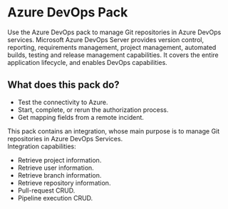 # Azure DevOps Pack
Use the Azure DevOps pack to manage Git repositories in Azure DevOps services. Microsoft Azure DevOps Server provides version control, reporting, requirements management, project management, automated builds, testing and release management capabilities. It covers the entire application lifecycle, and enables DevOps capabilities.<br>

## What does this pack do?
- Test the connectivity to Azure.
- Start, complete, or rerun the authorization process.
- Get mapping fields from a remote incident.


This pack contains an integration, whose main purpose is to manage Git repositories in Azure DevOps Services.<br>
Integration capabilities:

- Retrieve project information.
- Retrieve user information.
- Retrieve branch information.
- Retrieve repository information.
- Pull-request CRUD.
- Pipeline execution CRUD.
